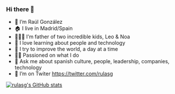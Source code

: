 ### Hi there 👋

- 🔭 I’m Raúl González
- 🏠 I live in Madrid/Spain
- 👨‍👧‍👦 I’m father of two incredible kids, Leo & Noa
- 🧡 I love learning about people and technology
- 🏢 I try to improve the world, a day at a time
- 💪🏻 Passioned on what I do
- 💬 Ask me about spanish culture, people, leadership, companies, technology
- 🦜 I’m on Twiter https://twitter.com/rulasg

[![rulasg's GitHub stats](https://github-readme-stats.vercel.app/api?username=rulasg)](https://github.com/anuraghazra/github-readme-stats)
